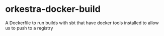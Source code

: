 # orkestra-docker-build
A Dockerfile to run builds with sbt that have docker tools installed to allow us to push to a registry
